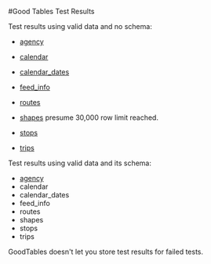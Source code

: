 #Good Tables Test Results

Test results using valid data and no schema:
- [agency](http://goodtables.okfnlabs.org/reports?data=https%3A%2F%2Fraw.githubusercontent.com%2FStephen-Gates%2FGTFS%2Fmaster%2Fdata%2Fagency.txt&report_type=grouped&format=csv&row_limit=100000&report_limit=1000)

- [calendar](http://goodtables.okfnlabs.org/reports?data=https%3A%2F%2Fraw.githubusercontent.com%2FStephen-Gates%2FGTFS%2Fmaster%2Fdata%2Fcalendar.txt&report_type=grouped&format=csv&row_limit=100000&report_limit=1000)
- [calendar_dates](http://goodtables.okfnlabs.org/reports?data=https%3A%2F%2Fraw.githubusercontent.com%2FStephen-Gates%2FGTFS%2Fmaster%2Fdata%2Fcalendar_dates.txt&report_type=grouped&format=csv&row_limit=100000&report_limit=1000)
- [feed_info](http://goodtables.okfnlabs.org/reports?data=https%3A%2F%2Fraw.githubusercontent.com%2FStephen-Gates%2FGTFS%2Fmaster%2Fdata%2Ffeed_info.txt&report_type=grouped&format=csv&row_limit=100000&report_limit=1000)
- [routes](http://goodtables.okfnlabs.org/reports?data=https%3A%2F%2Fraw.githubusercontent.com%2FStephen-Gates%2FGTFS%2Fmaster%2Fdata%2Froutes.txt&report_type=grouped&format=csv&row_limit=100000&report_limit=1000)
- [shapes](http://goodtables.okfnlabs.org/reports?data=https%3A%2F%2Fraw.githubusercontent.com%2FStephen-Gates%2FGTFS%2Fmaster%2Fdata%2Fshapes.txt&report_type=grouped&format=csv&row_limit=100000&report_limit=1000) presume 30,000 row limit reached.
- [stops](http://goodtables.okfnlabs.org/reports?data=https%3A%2F%2Fraw.githubusercontent.com%2FStephen-Gates%2FGTFS%2Fmaster%2Fdata%2Fstops.txt&report_type=grouped&format=csv&row_limit=100000&report_limit=1000)
- [trips](http://goodtables.okfnlabs.org/reports?data=https%3A%2F%2Fraw.githubusercontent.com%2FStephen-Gates%2FGTFS%2Fmaster%2Fdata%2Ftrips.txt&report_type=grouped&format=csv&row_limit=100000&report_limit=1000)

Test results using valid data and its schema:
- [agency](http://goodtables.okfnlabs.org/reports?data=https%3A%2F%2Fraw.githubusercontent.com%2FStephen-Gates%2FGTFS%2Fmaster%2Fdata%2Fagency.txt&schema=https%3A%2F%2Fraw.githubusercontent.com%2FStephen-Gates%2FGTFS%2Fmaster%2Fschemas%2Fagency-schema.json&format=csv&row_limit=100000&report_type=grouped&report_limit=1000)
- calendar
- calendar_dates
- feed_info
- routes
- shapes
- stops
- trips

GoodTables doesn't let you store test results for failed tests.
